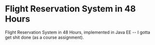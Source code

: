 # Flight Reservation System in 48 Hours

Flight Reservation System in 48 Hours, implemented in Java EE -- I gotta get shit done (as a course assignment).
